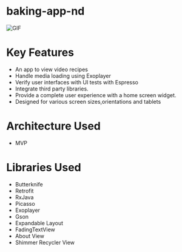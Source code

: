 # baking-app-nd
![GIF](https://github.com/knightcube/baking-app-nd/blob/master/screenshots/ezgif.com-video-to-gif.gif)

# Key Features
- An app to view video recipes
- Handle media loading using Exoplayer
- Verify user interfaces with UI tests with Espresso
- Integrate third party libraries. 
- Provide a complete user experience with a home screen widget.
- Designed for various screen sizes,orientations and tablets

# Architecture Used
- MVP

# Libraries Used
- Butterknife
- Retrofit
- RxJava
- Picasso
- Exoplayer
- Gson
- Expandable Layout
- FadingTextView
- About View
- Shimmer Recycler View
